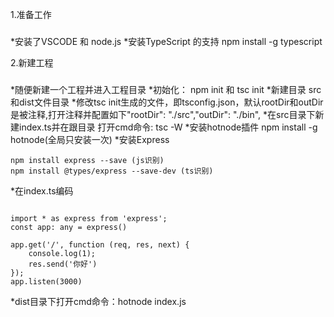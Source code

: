 1.准备工作
###
*安装了VSCODE 和 node.js
*安装TypeScript 的支持 npm install -g typescript

2.新建工程
###
*随便新建一个工程并进入工程目录
*初始化： npm init 和 tsc init
*新建目录 src和dist文件目录
*修改tsc init生成的文件，即tsconfig.json，默认rootDir和outDir是被注释,打开注释并配置如下"rootDir": "./src","outDir": "./bin",
*在src目录下新建index.ts并在跟目录 打开cmd命令: tsc -W
*安装hotnode插件 npm install -g hotnode(全局只安装一次)
*安装Express
```
npm install express --save (js识别)
npm install @types/express --save-dev (ts识别)
```
*在index.ts编码
```

import * as express from 'express';
const app: any = express()

app.get('/', function (req, res, next) {
    console.log(1);
    res.send('你好')
});
app.listen(3000)
```

*dist目录下打开cmd命令：hotnode index.js
